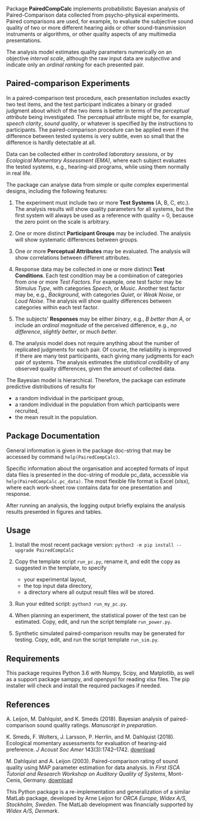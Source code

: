 Package **PairedCompCalc** implements probabilistic Bayesian analysis
of Paired-Comparison data collected from psycho-physical experiments.
Paired comparisons are used, for example,
to evaluate the subjective sound quality of two or more different hearing aids
or other sound-transmission instruments or algorithms,
or other quality aspects of any multimedia presentations.

The analysis model estimates quality parameters numerically on an objective *interval scale*,
although the raw input data are *subjective*
and indicate only an *ordinal ranking* for each presented pair.

## Paired-comparison Experiments
In a paired-comparison test procedure, each presentation includes exactly two test items,
and the test participant indicates a binary or graded judgment
about which of the two items is better in terms of the *perceptual attribute*
being investigated.
The perceptual attribute might be, for example, *speech clarity*, *sound quality*,
or whatever is specified by the instructions to participants.
The paired-comparison procedure can be applied
even if the difference between tested systems is very subtle,
even so small that the difference is hardly detectable at all.

Data can be collected either in controlled *laboratory sessions*,
or by *Ecological Momentary Assessment (EMA)*, where each subject
evaluates the tested systems, e.g., hearing-aid programs,
while using them normally in real life.

The package can analyse data from simple or quite complex experimental designs,
including the following features:

1. The experiment must include two or more **Test Systems** (A, B, C, etc.).
    The analysis results will show quality parameters for all systems,
    but the first system will always be used as a reference with quality = 0,
    because the zero point on the scale is arbitrary.

1. One or more distinct **Participant Groups** may be included.
    The analysis will show systematic differences between groups.

1. One or more **Perceptual Attributes** may be evaluated.
    The analysis will show correlations between different attributes.

1. Response data may be collected in one or more distinct **Test Conditions**.
    Each test condition may be a combination of categories from one or more *Test Factors*.
    For example, one test factor may be *Stimulus Type*,
    with categories *Speech*, or *Music*.
    Another test factor may be, e.g.,
    *Background*, with categories *Quiet*, or *Weak Noise*, or *Loud Noise*.
    The analysis will show quality differences between categories within each test factor.

1. The subjects' **Responses** may be either *binary*, e.g.,
    *B better than A*, or include an *ordinal magnitude* of the perceived difference, e.g.,
    *no difference*, *slightly better*, or *much better*.

1. The analysis model does not require anything about the number of
    replicated judgments for each pair.
    Of course, the reliability is improved if there are
    many test participants, each giving many judgments
    for each pair of systems.
    The analysis estimates the *statistical credibility*
    of any observed quality differences,
    given the amount of collected data.

The Bayesian model is hierarchical.
Therefore, the package can estimate predictive distributions of results for
* a random individual in the participant group,
* a random individual in the population from which participants were recruited,
* the mean result in the population.

## Package Documentation
General information is given in the package doc-string that may be accessed by command
`help(PairedCompCalc)`.

Specific information about the organisation and accepted formats of input data files
is presented in the doc-string of module pc_data, accessible via `help(PairedCompCalc.pc_data)`.
The most flexible file format is Excel (xlsx), where each work-sheet row
contains data for one presentation and response.

After running an analysis, the logging output briefly explains
the analysis results presented in figures and tables.

## Usage
1. Install the most recent package version:
    `python3 -m pip install --upgrade PairedCompCalc`

1. Copy the template script `run_pc.py`, rename it, and
    edit the copy as suggested in the template, to specify
    - your experimental layout,
    - the top input data directory,
    - a directory where all output result files will be stored.

1. Run your edited script: `python3 run_my_pc.py`.

1. When planning an experiment, the statistical power of the test
    can be estimated. Copy, edit, and run the script template `run_power.py`.

1. Synthetic simulated paired-comparison results may be generated for testing.
    Copy, edit, and run the script template `run_sim.py`.

## Requirements
This package requires Python 3.6 with Numpy, Scipy, and Matplotlib,
as well as a support package samppy, and openpyxl for reading xlsx files.
The pip installer will check and install the required packages if needed.

## References
A. Leijon, M. Dahlquist, and K. Smeds (2018).
Bayesian analysis of paired-comparison sound quality ratings.
*Manuscript in preparation*.

K. Smeds, F. Wolters, J. Larsson, P. Herrlin, and M. Dahlquist (2018).
Ecological momentary assessments for evaluation of hearing-aid preference.
*J Acoust Soc Amer* 143(3):1742–1742. [download](https://asa.scitation.org/doi/10.1121/1.5035685)

M. Dahlquist and A. Leijon (2003).
Paired-comparison rating of sound quality using MAP parameter estimation for data analysis.
In *First ISCA Tutorial and Research Workshop on Auditory Quality of Systems*,
Mont-Cenis, Germany. [download](https://www.isca-speech.org/archive_open/aqs2003/aqs3_079.html)

This Python package is a re-implementation and generalization of a similar MatLab package,
developed by Arne Leijon for *ORCA Europe, Widex A/S, Stockholm, Sweden*.
The MatLab development was financially supported by *Widex A/S, Denmark*.

